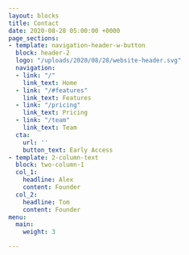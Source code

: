 ```yaml
---
layout: blocks
title: Contact
date: 2020-08-28 05:00:00 +0000
page_sections:
- template: navigation-header-w-button
  block: header-2
  logo: "/uploads/2020/08/28/website-header.svg"
  navigation:
  - link: "/"
    link_text: Home
  - link: "/#features"
    link_text: Features
  - link: "/pricing"
    link_text: Pricing
  - link: "/team"
    link_text: Team
  cta:
    url: ''
    button_text: Early Access
- template: 2-column-text
  block: two-column-1
  col_1:
    headline: Alex
    content: Founder
  col_2:
    headline: Tom
    content: Founder
menu:
  main:
    weight: 3

---
```

